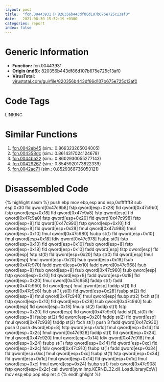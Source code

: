 ```yaml
---
layout: post
title:  "fcn.00443931 @ 820356b443df86d107b675e725c13af0"
date:   2021-08-30 15:52:19 +0300
categories: report
index: false
---
```


# Generic Information
- **Function:** fcn.00443931
- **Origin (md5):** 820356b443df86d107b675e725c13af0
- **VirusTotal:** [virustotal.com/gui/file/820356b443df86d107b675e725c13af0][virustotal_ref]

# Code Tags
<span class="tag" id="LINKING">LINKING</span>


# Similar Functions

1. [fcn.0042eb45][similar_1_ref] (sim.: 0.869323265034005)
2. [fcn.004358dc][similar_2_ref] (sim.: 0.8614317024124678)
3. [fcn.0044ba22][similar_3_ref] (sim.: 0.8602930055277143)
4. [fcn.00429267][similar_4_ref] (sim.: 0.8545920173822339)
5. [fcn.0042ac71][similar_5_ref] (sim.: 0.8529366736050121)


# Disassembled Code

{% highlight nasm %}
push ebp
mov ebp,esp
and esp,0xfffffff8
sub esp,0x30
fld qword[0x47c9b8]
fstp qword[esp+0x28]
fld qword[0x47c9b0]
fstp qword[esp+0x18]
fld qword[0x47c9a8]
fstp qword[esp]
fld qword[0x47c9a0]
fstp qword[esp+0x20]
fld qword[0x47c998]
fstp qword[esp+8]
fld qword[0x47c990]
fstp qword[esp+0x10]
fld qword[esp+8]
fld qword[esp+0x28]
fmul qword[0x47c988]
fmul qword[esp+0x10]
fmul qword[0x47c980]
fsubp st(1)
fld qword[esp+0x10]
fmul qword[esp+0x18]
fdiv qword[0x47c978]
fsubp st(1)
fstp qword[esp+0x10]
fld qword[esp+0x10]
fsub qword[esp+8]
fstp qword[esp+0x18]
fld qword[esp+0x10]
fadd qword[esp]
fstp qword[esp]
fld qword[esp]
fstp st(0)
fld qword[esp+0x20]
fstp st(0)
fld qword[esp]
fmul qword[esp]
fmul qword[esp+0x20]
fsub qword[esp+0x18]
fsub qword[0x47c970]
fadd qword[esp+0x10]
fadd qword[0x47c968]
fsub qword[esp+8]
fsub qword[esp+8]
fsub qword[0x47c960]
fsub qword[esp]
fstp qword[esp+0x10]
fld qword[esp+8]
fadd qword[esp+0x18]
fld qword[esp+0x20]
fmul qword[0x47c958]
faddp st(1)
fadd qword[0x47c950]
fld qword[esp]
fmul qword[esp]
faddp st(1)
fld qword[0x47c9c8]
fsub st(1),st(0)
fld qword[esp+0x28]
fsubp st(2)
fld qword[esp+8]
fmul qword[0x47c948]
fmul qword[esp]
fsubp st(2)
fxch st(1)
fstp qword[esp+0x10]
fld qword[esp+0x28]
fsub qword[0x47c940]
fsub qword[esp]
fld qword[esp+0x18]
fmulp st(2)
faddp st(1)
fstp qword[esp+0x20]
fld qword[esp]
fld qword[0x47c9c0]
fadd st(1),st(0)
fld qword[esp+8]
fsubp st(2)
fld qword[esp+0x20]
faddp st(2)
fld qword[esp]
fmul qword[0x47c938]
faddp st(2)
fxch st(1)
push 3
fadd qword[0x47c930]
push 0
push dword[ebp+8]
fstp qword[esp+0x1c]
fmul qword[esp+0x14]
fld qword[esp+0x2c]
fmul qword[0x47c928]
faddp st(1)
fld qword[esp+0x24]
fmul qword[0x47c920]
fmul qword[esp+0x14]
fdiv qword[0x47c918]
fmul qword[esp+0x24]
fsubp st(1)
fstp qword[esp+0x14]
fld qword[esp+0xc]
fld qword[esp+0x2c]
fdiv qword[0x47c910]
fsubp st(1)
fadd qword[esp+0x34]
fld qword[esp+0xc]
fmul qword[esp+0xc]
fsubp st(1)
fstp qword[esp+0x34]
fld qword[esp+0x1c]
fmul qword[esp+0x14]
fld qword[esp+0x1c]
fmul qword[esp+0xc]
fmul qword[esp+0x24]
fsubp st(1)
fsub qword[0x47c908]
fstp qword[esp+0x2c]
call dword[sym.imp.KERNEL32.dll_LoadLibraryExW]
mov esp,ebp
pop ebp
ret 4
{% endhighlight %}


[similar_1_ref]: /report/fcn.0042eb45@20a93604f17ee6f3c2aa7b1f7a497fcf
[similar_2_ref]: /report/fcn.004358dc@820356b443df86d107b675e725c13af0
[similar_3_ref]: /report/fcn.0044ba22@0b645351d6df77d56852ad106e75fced
[similar_4_ref]: /report/fcn.00429267@214019fc1439a81af54ff417c477f8dc
[similar_5_ref]: /report/fcn.0042ac71@3d7f25d788af3e7f7707a736ac852465
[virustotal_ref]: https://www.virustotal.com/gui/file/820356b443df86d107b675e725c13af0